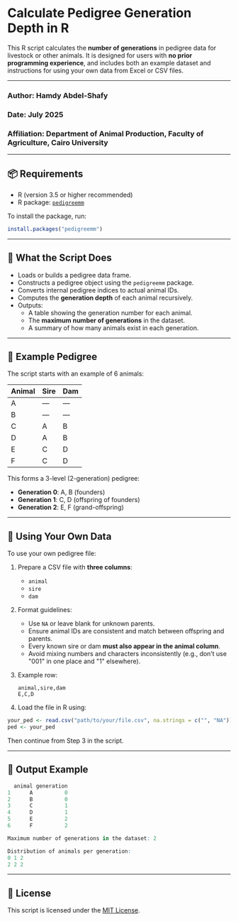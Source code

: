 # Calculate Pedigree Generation Depth in R

This R script calculates the **number of generations** in pedigree data for livestock or other animals. It is designed for users with **no prior programming experience**, and includes both an example dataset and instructions for using your own data from Excel or CSV files.

---
### Author: **Hamdy Abdel-Shafy**  
### Date: July 2025  
### Affiliation: Department of Animal Production, Faculty of Agriculture, Cairo University
---

## 📦 Requirements

- R (version 3.5 or higher recommended)
- R package: [`pedigreemm`](https://cran.r-project.org/package=pedigreemm)

To install the package, run:

```r
install.packages("pedigreemm")
```

---

## 📜 What the Script Does

- Loads or builds a pedigree data frame.
- Constructs a pedigree object using the `pedigreemm` package.
- Converts internal pedigree indices to actual animal IDs.
- Computes the **generation depth** of each animal recursively.
- Outputs:
  - A table showing the generation number for each animal.
  - The **maximum number of generations** in the dataset.
  - A summary of how many animals exist in each generation.

---

## 🧪 Example Pedigree

The script starts with an example of 6 animals:

| Animal | Sire | Dam |
|--------|------|-----|
| A      | —    | —   |
| B      | —    | —   |
| C      | A    | B   |
| D      | A    | B   |
| E      | C    | D   |
| F      | C    | D   |

This forms a 3-level (2-generation) pedigree:
- **Generation 0**: A, B (founders)
- **Generation 1**: C, D (offspring of founders)
- **Generation 2**: E, F (grand-offspring)

---

## 📁 Using Your Own Data

To use your own pedigree file:

1. Prepare a CSV file with **three columns**:
   - `animal`
   - `sire`
   - `dam`

2. Format guidelines:
   - Use `NA` or leave blank for unknown parents.
   - Ensure animal IDs are consistent and match between offspring and parents.
   - Every known sire or dam **must also appear in the animal column**.
   - Avoid mixing numbers and characters inconsistently (e.g., don’t use "001" in one place and "1" elsewhere).

3. Example row:
   ```
   animal,sire,dam
   E,C,D
   ```

4. Load the file in R using:

```r
your_ped <- read.csv("path/to/your/file.csv", na.strings = c("", "NA"))
ped <- your_ped
```

Then continue from Step 3 in the script.

---

## 💬 Output Example

```r
  animal generation
1      A          0
2      B          0
3      C          1
4      D          1
5      E          2
6      F          2

Maximum number of generations in the dataset: 2

Distribution of animals per generation:
0 1 2 
2 2 2
```

---

## 📄 License

This script is licensed under the [MIT License](LICENSE).
